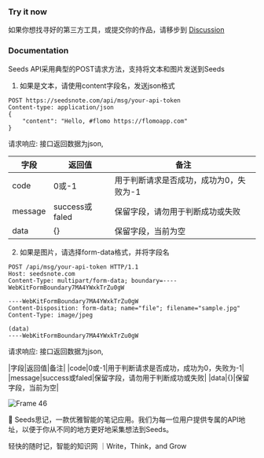 
### Try it now

如果你想找寻好的第三方工具，或提交你的作品，请移步到 [Discussion](https://github.com/seedsnote/third-party/discussions/categories/ideas-tools)

### Documentation

Seeds API采用典型的POST请求方法，支持将文本和图片发送到Seeds

1. 如果是文本，请使用content字段名，发送json格式

```
POST https://seedsnote.com/api/msg/your-api-token
Content-type: application/json
{
    "content": "Hello, #flomo https://flomoapp.com"
}
```

请求响应: 接口返回数据为json,

|字段|返回值|备注|
|-----|-----|------|
|code|0或-1|用于判断请求是否成功，成功为0，失败为-1|
|message|success或faled|保留字段，请勿用于判断成功或失败|
|data|{}|保留字段，当前为空|


2. 如果是图片，请选择form-data格式，并将字段名

```
POST /api/msg/your-api-token HTTP/1.1
Host: seedsnote.com
Content-Type: multipart/form-data; boundary=----WebKitFormBoundary7MA4YWxkTrZu0gW

----WebKitFormBoundary7MA4YWxkTrZu0gW
Content-Disposition: form-data; name="file"; filename="sample.jpg"
Content-Type: image/jpeg

(data)
----WebKitFormBoundary7MA4YWxkTrZu0gW
```

请求响应: 接口返回数据为json,

|字段|返回值|备注|
|code|0或-1|用于判断请求是否成功，成功为0，失败为-1|
|message|success或faled|保留字段，请勿用于判断成功或失败|
|data|{}|保留字段，当前为空|




![Frame 46](https://user-images.githubusercontent.com/67967374/123350924-96fa7200-d58e-11eb-9410-d8015228e57e.png) 

🌱 Seeds思记，一款优雅智能的笔记应用。我们为每一位用户提供专属的API地址，以便于你从不同的地方更好地采集想法到Seeds。

轻快的随时记，智能的知识网 ｜Write，Think，and Grow

